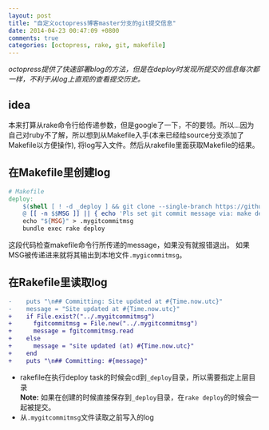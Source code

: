 ```yaml
---
layout: post
title: "自定义octopress博客master分支的git提交信息"
date: 2014-04-23 00:47:09 +0800
comments: true
categories: [octopress, rake, git, makefile]
---
```


*octopress提供了快速部署blog的方法，但是在deploy时发现所提交的信息每次都一样，不利于从log上直观的查看提交历史。*

<!--more-->

## idea
本来打算从rake命令行给传递参数，但是google了一下，不的要领。所以...因为自己对ruby不了解，所以想到从Makefile入手(本来已经给source分支添加了Makefile以方便操作), 将log写入文件。然后从rakefile里面获取Makefile的结果。

## 在Makefile里创建log
``` makefile
# Makefile
deploy:
	$(shell [ ! -d _deploy ] && git clone --single-branch https://github.com/sudolee/sudolee.github.io.git _deploy)
	@ [[ -n $$MSG ]] || { echo 'Pls set git commit message via: make deploy MSG="some commit"'; exit 1; }
	echo "${MSG}" > .mygitcommitmsg
	bundle exec rake deploy
```
这段代码检查makefile命令行所传递的message，如果没有就报错退出。
如果MSG被传递进来就将其输出到本地文件`.mygicommitmsg`。

## 在Rakefile里读取log
``` diff
-    puts "\n## Committing: Site updated at #{Time.now.utc}"
-    message = "Site updated at #{Time.now.utc}"
+    if File.exist?("../.mygitcommitmsg")
+      fgitcommitmsg = File.new("../.mygitcommitmsg")
+      message = fgitcommitmsg.read
+    else
+      message = "site updated (at) #{Time.now.utc}"
+    end
+    puts "\n## Committing: #{message}"
```
* rakefile在执行deploy task的时候会cd到`_deploy`目录，所以需要指定上层目录  
**Note:** 如果在创建的时候直接保存到`_deploy`目录，在`rake deploy`的时候会一起被提交。
* 从`.mygitcommitmsg`文件读取之前写入的log
